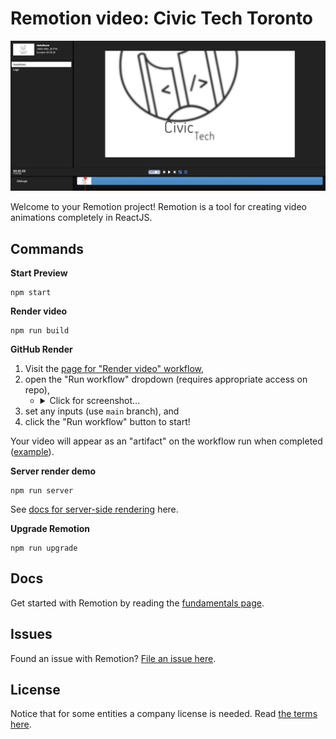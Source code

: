 # Remotion video: Civic Tech Toronto

<p align="center">
  <a href="https://github.com/patcon/civictechto-animation">
    <img src="editor-screenshot.png">
  </a>
</p>

Welcome to your Remotion project! Remotion is a tool for creating video animations completely in ReactJS.

## Commands

**Start Preview**

```console
npm start
```

**Render video**

```console
npm run build
```

**GitHub Render**

1. Visit the [page for "Render video" workflow](https://github.com/patcon/civictechto-animation/actions/workflows/render-video.yml),
2. open the "Run workflow" dropdown (requires appropriate access on repo),
    - <details>
      <summary>Click for screenshot...</summary>

      ![screenshot of the render video workflow page and button](github-screenshot.png)
      </details>
3. set any inputs (use `main` branch), and
4. click the "Run workflow" button to start!

Your video will appear as an "artifact" on the workflow run when completed ([example](https://github.com/patcon/civictechto-animation/actions/runs/887509747)).

**Server render demo**

```console
npm run server
```

See [docs for server-side rendering](https://www.remotion.dev/docs/ssr) here.

**Upgrade Remotion**

```console
npm run upgrade
```

## Docs

Get started with Remotion by reading the [fundamentals page](https://www.remotion.dev/docs/the-fundamentals).

## Issues

Found an issue with Remotion? [File an issue here](https://github.com/JonnyBurger/remotion/issues/new).

## License

Notice that for some entities a company license is needed. Read [the terms here](https://github.com/JonnyBurger/remotion/blob/main/LICENSE.md).
